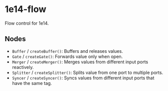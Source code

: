 1e14-flow
=========

Flow control for 1e14.

Nodes
-----

* `Buffer` / `createBuffer()`: Buffers and releases values.
* `Gate` / `createGate()`: Forwards value only when open.
* `Merger` / `createMerger()`: Merges values from different input ports reactively.
* `Splitter` / `createSplitter()`: Splits value from one port to multiple ports.
* `Syncer` / `createSyncer()`: Syncs values from different input ports that 
have the same tag.
